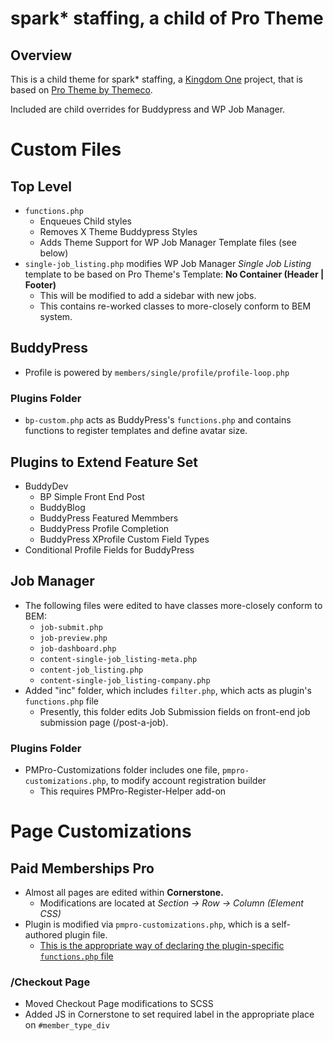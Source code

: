 # spark* staffing, a child of Pro Theme
## Overview
This is a child theme for spark* staffing, a [Kingdom One](https://kingdomone.co) project, that is based on [Pro Theme by Themeco](https://theme.co).

Included are child overrides for Buddypress and WP Job Manager.

# Custom Files
## Top Level
- `functions.php`
  - Enqueues Child styles
  - Removes X Theme Buddypress Styles
  - Adds Theme Support for WP Job Manager Template files (see below)
- `single-job_listing.php` modifies WP Job Manager *Single Job Listing* template to be based on Pro Theme's Template: **No Container (Header | Footer)**
  - This will be modified to add a sidebar with new jobs.
  - This contains re-worked classes to more-closely conform to BEM system.


## BuddyPress
- Profile is powered by `members/single/profile/profile-loop.php`
### Plugins Folder
- `bp-custom.php` acts as BuddyPress's `functions.php` and contains functions to register templates and define avatar size.

## Plugins to Extend Feature Set
- BuddyDev
  - BP Simple Front End Post
  - BuddyBlog
  - BuddyPress Featured Memmbers
  - BuddyPress Profile Completion
  - BuddyPress XProfile Custom Field Types
- Conditional Profile Fields for BuddyPress

## Job Manager
- The following files were edited to have classes more-closely conform to BEM:
  - `job-submit.php`
  - `job-preview.php`
  - `job-dashboard.php`
  - `content-single-job_listing-meta.php`
  - `content-job_listing.php`
  - `content-single-job_listing-company.php` 
- Added "inc" folder, which includes `filter.php`, which acts as plugin's `functions.php` file
  - Presently, this folder edits Job Submission fields on front-end job submission page (/post-a-job).

### Plugins Folder
- PMPro-Customizations folder includes one file, `pmpro-customizations.php`, to modify account registration builder
  - This requires PMPro-Register-Helper add-on


# Page Customizations

## Paid Memberships Pro
- Almost all pages are edited within **Cornerstone.**
  - Modifications are located at *Section -> Row -> Column (Element CSS)*
- Plugin is modified via `pmpro-customizations.php`, which is a self-authored plugin file.
  - [This is the appropriate way of declaring the plugin-specific `functions.php` file](https://www.paidmembershipspro.com/create-a-plugin-for-pmpro-customizations/)

### /Checkout Page
- Moved Checkout Page modifications to SCSS
- Added JS in Cornerstone to set required label in the appropriate place on `#member_type_div`

